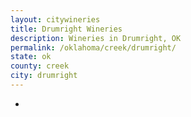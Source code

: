 ```yaml
---
layout: citywineries
title: Drumright Wineries
description: Wineries in Drumright, OK
permalink: /oklahoma/creek/drumright/
state: ok
county: creek
city: drumright
---
```

-
